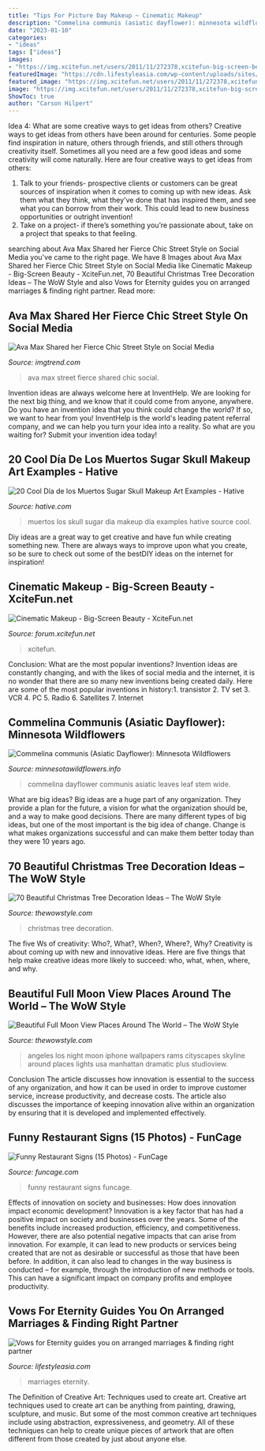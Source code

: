 ```yaml
---
title: "Tips For Picture Day Makeup ~ Cinematic Makeup"
description: "Commelina communis (asiatic dayflower): minnesota wildflowers"
date: "2023-01-10"
categories:
- "ideas"
tags: ["ideas"]
images:
- "https://img.xcitefun.net/users/2011/11/272378,xcitefun-big-screen-beauty-4.jpg"
featuredImage: "https://cdn.lifestyleasia.com/wp-content/uploads/sites/7/2021/01/05113414/shutterstock_1243823371-1341x900.jpg"
featured_image: "https://img.xcitefun.net/users/2011/11/272378,xcitefun-big-screen-beauty-4.jpg"
image: "https://img.xcitefun.net/users/2011/11/272378,xcitefun-big-screen-beauty-4.jpg"
ShowToc: true
author: "Carson Hilpert"
---
```



Idea 4: What are some creative ways to get ideas from others?
Creative ways to get ideas from others have been around for centuries. Some people find inspiration in nature, others through friends, and still others through creativity itself. Sometimes all you need are a few good ideas and some creativity will come naturally. Here are four creative ways to get ideas from others: 
1) Talk to your friends- prospective clients or customers can be great sources of inspiration when it comes to coming up with new ideas. Ask them what they think, what they’ve done that has inspired them, and see what you can borrow from their work. This could lead to new business opportunities or outright invention! 
2) Take on a project- if there’s something you’re passionate about, take on a project that speaks to that feeling.

	

		
searching about Ava Max Shared her Fierce Chic Street Style on Social Media you've came to the right page. We have 8 Images about Ava Max Shared her Fierce Chic Street Style on Social Media like Cinematic Makeup - Big-Screen Beauty - XciteFun.net, 70 Beautiful Christmas Tree Decoration Ideas – The WoW Style and also Vows for Eternity guides you on arranged marriages &amp; finding right partner. Read more:
		
    
## Ava Max Shared Her Fierce Chic Street Style On Social Media

<img loading=lazy src="https://imgtrend.com/free/ava-max-shared-her-fierce-chic-street-style-on-social-media/ava-max-shared-her-fierce-chic-street-style-on-social-media-2.jpg" onerror="this.onerror=null;this.src='https://tse1.mm.bing.net/th?id=OIP.ph10cx9fED6lALLfMFv6MAHaKL&amp;pid=15.1';" alt="Ava Max Shared her Fierce Chic Street Style on Social Media">

_Source: imgtrend.com_

>ava max street fierce shared chic social. 

	

Invention ideas are always welcome here at InventHelp. We are looking for the next big thing, and we know that it could come from anyone, anywhere. Do you have an invention idea that you think could change the world? If so, we want to hear from you! InventHelp is the world's leading patent referral company, and we can help you turn your idea into a reality. So what are you waiting for? Submit your invention idea today!

    
## 20 Cool Día De Los Muertos Sugar Skull Makeup Art Examples - Hative

<img loading=lazy src="https://hative.com/wp-content/uploads/2014/05/dia-de-los-muertos/5-dia-de-los-muertos-make-up.jpg" onerror="this.onerror=null;this.src='https://tse4.mm.bing.net/th?id=OIP.9ULs1um6JGlCjgg0bL6I1wAAAA&amp;pid=15.1';" alt="20 Cool Día de los Muertos Sugar Skull Makeup Art Examples - Hative">

_Source: hative.com_

>muertos los skull sugar dia makeup día examples hative source cool. 

	

Diy ideas are a great way to get creative and have fun while creating something new. There are always ways to improve upon what you create, so be sure to check out some of the bestDIY ideas on the internet for inspiration!

    
## Cinematic Makeup - Big-Screen Beauty - XciteFun.net

<img loading=lazy src="https://img.xcitefun.net/users/2011/11/272378,xcitefun-big-screen-beauty-4.jpg" onerror="this.onerror=null;this.src='https://tse4.mm.bing.net/th?id=OIP.HugVLk12Nt7dRSQGTZ0vZQHaKj&amp;pid=15.1';" alt="Cinematic Makeup - Big-Screen Beauty - XciteFun.net">

_Source: forum.xcitefun.net_

>xcitefun. 

	

Conclusion: What are the most popular inventions?
Invention ideas are constantly changing, and with the likes of social media and the internet, it is no wonder that there are so many new inventions being created daily. Here are some of the most popular inventions in history:1. transistor 2. TV set 3. VCR 4. PC 5. Radio 6. Satellites 7. Internet 
    
## Commelina Communis (Asiatic Dayflower): Minnesota Wildflowers

<img loading=lazy src="http://www.minnesotawildflowers.info/udata/r9ndp23q/blue/commelina-communis-asiatic-dayflower_0803_150431.jpg" onerror="this.onerror=null;this.src='https://tse1.mm.bing.net/th?id=OIP.L66j2SZUHT5jqWODod4bGQHaJ4&amp;pid=15.1';" alt="Commelina communis (Asiatic Dayflower): Minnesota Wildflowers">

_Source: minnesotawildflowers.info_

>commelina dayflower communis asiatic leaves leaf stem wide. 

	

What are big ideas?
Big ideas are a huge part of any organization. They provide a plan for the future, a vision for what the organization should be, and a way to make good decisions. There are many different types of big ideas, but one of the most important is the big idea of change. Change is what makes organizations successful and can make them better today than they were 10 years ago.

    
## 70 Beautiful Christmas Tree Decoration Ideas – The WoW Style

<img loading=lazy src="http://thewowstyle.com/wp-content/uploads/2014/11/601.jpg" onerror="this.onerror=null;this.src='https://tse2.mm.bing.net/th?id=OIP.i4nEPrcEOh6iRf4dUU2hmQDhEs&amp;pid=15.1';" alt="70 Beautiful Christmas Tree Decoration Ideas – The WoW Style">

_Source: thewowstyle.com_

>christmas tree decoration. 

	

The five Ws of creativity: Who?, What?, When?, Where?, Why?
Creativity is about coming up with new and innovative ideas. Here are five things that help make creative ideas more likely to succeed: who, what, when, where, and why.

    
## Beautiful Full Moon View Places Around The World – The WoW Style

<img loading=lazy src="http://thewowstyle.com/wp-content/uploads/2014/11/Los-Angeles.jpg" onerror="this.onerror=null;this.src='https://tse4.mm.bing.net/th?id=OIP.O0jEf9txFdWSH33c0ktYNgDIEs&amp;pid=15.1';" alt="Beautiful Full Moon View Places Around The World – The WoW Style">

_Source: thewowstyle.com_

>angeles los night moon iphone wallpapers rams cityscapes skyline around places lights usa manhattan dramatic plus studioview. 

	

Conclusion
The article discusses how innovation is essential to the success of any organization, and how it can be used in order to improve customer service, increase productivity, and decrease costs. The article also discusses the importance of keeping innovation alive within an organization by ensuring that it is developed and implemented effectively.

    
## Funny Restaurant Signs (15 Photos) - FunCage

<img loading=lazy src="https://www.funcage.com/blog/wp-content/uploads/2013/01/Funny-Restaurant-Signs-008.jpg" onerror="this.onerror=null;this.src='https://tse1.mm.bing.net/th?id=OIP.TPFJMo-O_iv2KlfJtBIhPAHaJ3&amp;pid=15.1';" alt="Funny Restaurant Signs (15 Photos) - FunCage">

_Source: funcage.com_

>funny restaurant signs funcage. 

	

Effects of innovation on society and businesses: How does innovation impact economic development?
Innovation is a key factor that has had a positive impact on society and businesses over the years. Some of the benefits include increased production, efficiency, and competitiveness. However, there are also potential negative impacts that can arise from innovation. For example, it can lead to new products or services being created that are not as desirable or successful as those that have been before. In addition, it can also lead to changes in the way business is conducted – for example, through the introduction of new methods or tools. This can have a significant impact on company profits and employee productivity.

    
## Vows For Eternity Guides You On Arranged Marriages &amp; Finding Right Partner

<img loading=lazy src="https://cdn.lifestyleasia.com/wp-content/uploads/sites/7/2021/01/05113414/shutterstock_1243823371-1341x900.jpg" onerror="this.onerror=null;this.src='https://tse4.mm.bing.net/th?id=OIP.qBmP2s6uWids6xlnuxKzGQHaE-&amp;pid=15.1';" alt="Vows for Eternity guides you on arranged marriages &amp; finding right partner">

_Source: lifestyleasia.com_

>marriages eternity. 

	

The Definition of Creative Art: Techniques used to create art.
Creative art techniques used to create art can be anything from painting, drawing, sculpture, and music. But some of the most common creative art techniques include using abstraction, expressiveness, and geometry. All of these techniques can help to create unique pieces of artwork that are often different from those created by just about anyone else.


